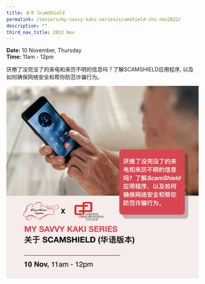 ```yaml
---
title: 关于 ScamShield
permalink: /seniors/my-savvy-kaki-series/scamshield-chi-nov2022/
description: ""
third_nav_title: 2022 Nov
---
```

**Date:** 10 November, Thursday
<br> **Time:** 11am - 12pm

厌倦了没完没了的来电和来历不明的信息吗？了解SCAMSHIELD应用程序, 以及如何确保网络安全和帮你防范诈骗行为。 

![free webinar on scamshield app for seniors in chinese](/images/nov%202022/seniors_10%20nov%20(chi).jpeg)